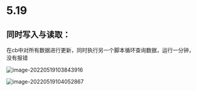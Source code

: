 # 5.19

## 同时写入与读取：

在cb中对所有数据进行更新，同时执行另一个脚本循环查询数据，运行一分钟，没有报错

![image-20220519103843916](/home/caofangyu/.config/Typora/typora-user-images/image-20220519103843916.png)

![image-20220519104052867](/home/caofangyu/.config/Typora/typora-user-images/image-20220519104052867.png)